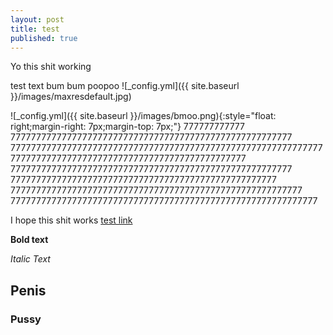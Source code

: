 ```yaml
---
layout: post
title: test
published: true
---
```


Yo this shit working

test text bum bum poopoo ![_config.yml]({{ site.baseurl }}/images/maxresdefault.jpg)

![_config.yml]({{ site.baseurl }}/images/bmoo.png){:style="float: right;margin-right: 7px;margin-top: 7px;"} 777777777777 7777777777777777777777777777777777777777777777777777777  
77777777777777777777777777777777777777777777777777777777777777777777777777777777777777777777777777777777777 7777777777777777777777777777777777777777777777777777777  7777777777777777777777777777777777777777777777777777 777777777777777777777777777777777777777777777777777777777
777777777777777777777777777777777777777777777777777777777777

I hope this shit works [test link]( https://www.youtube.com/watch?v=mEnhfMRLXnc)


**Bold text**


_Italic Text_


## Penis


### Pussy
